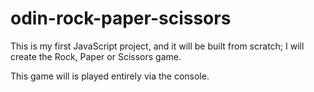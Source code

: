 # odin-rock-paper-scissors

This is my first JavaScript project, and it will be built from scratch; I will create the Rock, Paper or Scissors game.

This game will is played entirely via the console.

